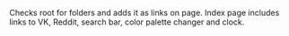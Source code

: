 Checks root for folders and adds it as links on page.
Index page includes links to VK, Reddit, search bar, color palette changer and clock.
